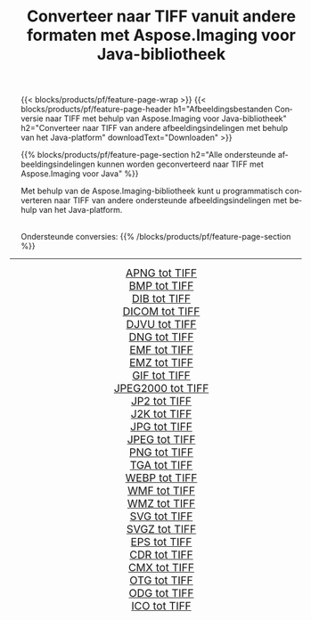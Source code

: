 ﻿---
title: Converteer naar TIFF vanuit andere formaten met Aspose.Imaging voor Java-bibliotheek 
weight: 3920
url: /nl/java/conversion/to/tiff/ 
lang: nl
langdirlevel: 2
locales: zh-hans,ja,it,ru,de,es,fr,nl,id,lt,pl,pt,vi,tr,ko,zh-hant,ar,hi,th,sv,cs,uk,he
description: Met Aspose.Imaging kunt u met Java converteren naar TIFF vanuit andere formaten
---

{{< blocks/products/pf/feature-page-wrap >}}
{{< blocks/products/pf/feature-page-header h1="Afbeeldingsbestanden Conversie naar TIFF met behulp van Aspose.Imaging voor Java-bibliotheek" h2="Converteer naar TIFF van andere afbeeldingsindelingen met behulp van het Java-platform" downloadText="Downloaden" >}}


{{% blocks/products/pf/feature-page-section  h2="Alle ondersteunde afbeeldingsindelingen kunnen worden geconverteerd naar TIFF met Aspose.Imaging voor Java" %}}
<p align=justify>Met behulp van de Aspose.Imaging-bibliotheek kunt u programmatisch converteren naar TIFF van andere ondersteunde afbeeldingsindelingen met behulp van het Java-platform.</p>
<br/>
Ondersteunde conversies:
{{% /blocks/products/pf/feature-page-section %}}
<div class="container-fluid productfamilypage bg-gray">
    <div class="convertypes bg-gray agp-content section">
        <div class="container">
		<hr style="margin-left:-20px;"/>
		<div class="row other-converters" style="gap: 10px;font-size: 19px;text-align:center;">
		    <div class='col-md-2 other-converter remove-lp remove-rp'><a href="/imaging/nl/java/conversion/apng-to-tiff/" style="padding:15px;">APNG tot TIFF</a></div>
<div class='col-md-2 other-converter remove-lp remove-rp'><a href="/imaging/nl/java/conversion/bmp-to-tiff/" style="padding:15px;">BMP tot TIFF</a></div>
<div class='col-md-2 other-converter remove-lp remove-rp'><a href="/imaging/nl/java/conversion/dib-to-tiff/" style="padding:15px;">DIB tot TIFF</a></div>
<div class='col-md-2 other-converter remove-lp remove-rp'><a href="/imaging/nl/java/conversion/dicom-to-tiff/" style="padding:15px;">DICOM tot TIFF</a></div>
<div class='col-md-2 other-converter remove-lp remove-rp'><a href="/imaging/nl/java/conversion/djvu-to-tiff/" style="padding:15px;">DJVU tot TIFF</a></div>
<div class='col-md-2 other-converter remove-lp remove-rp'><a href="/imaging/nl/java/conversion/dng-to-tiff/" style="padding:15px;">DNG tot TIFF</a></div>
<div class='col-md-2 other-converter remove-lp remove-rp'><a href="/imaging/nl/java/conversion/emf-to-tiff/" style="padding:15px;">EMF tot TIFF</a></div>
<div class='col-md-2 other-converter remove-lp remove-rp'><a href="/imaging/nl/java/conversion/emz-to-tiff/" style="padding:15px;">EMZ tot TIFF</a></div>
<div class='col-md-2 other-converter remove-lp remove-rp'><a href="/imaging/nl/java/conversion/gif-to-tiff/" style="padding:15px;">GIF tot TIFF</a></div>
<div class='col-md-2 other-converter remove-lp remove-rp'><a href="/imaging/nl/java/conversion/jpeg2000-to-tiff/" style="padding:15px;">JPEG2000 tot TIFF</a></div>
<div class='col-md-2 other-converter remove-lp remove-rp'><a href="/imaging/nl/java/conversion/jp2-to-tiff/" style="padding:15px;">JP2 tot TIFF</a></div>
<div class='col-md-2 other-converter remove-lp remove-rp'><a href="/imaging/nl/java/conversion/j2k-to-tiff/" style="padding:15px;">J2K tot TIFF</a></div>
<div class='col-md-2 other-converter remove-lp remove-rp'><a href="/imaging/nl/java/conversion/jpg-to-tiff/" style="padding:15px;">JPG tot TIFF</a></div>
<div class='col-md-2 other-converter remove-lp remove-rp'><a href="/imaging/nl/java/conversion/jpeg-to-tiff/" style="padding:15px;">JPEG tot TIFF</a></div>
<div class='col-md-2 other-converter remove-lp remove-rp'><a href="/imaging/nl/java/conversion/png-to-tiff/" style="padding:15px;">PNG tot TIFF</a></div>
<div class='col-md-2 other-converter remove-lp remove-rp'><a href="/imaging/nl/java/conversion/tga-to-tiff/" style="padding:15px;">TGA tot TIFF</a></div>
<div class='col-md-2 other-converter remove-lp remove-rp'><a href="/imaging/nl/java/conversion/webp-to-tiff/" style="padding:15px;">WEBP tot TIFF</a></div>
<div class='col-md-2 other-converter remove-lp remove-rp'><a href="/imaging/nl/java/conversion/wmf-to-tiff/" style="padding:15px;">WMF tot TIFF</a></div>
<div class='col-md-2 other-converter remove-lp remove-rp'><a href="/imaging/nl/java/conversion/wmz-to-tiff/" style="padding:15px;">WMZ tot TIFF</a></div>
<div class='col-md-2 other-converter remove-lp remove-rp'><a href="/imaging/nl/java/conversion/svg-to-tiff/" style="padding:15px;">SVG tot TIFF</a></div>
<div class='col-md-2 other-converter remove-lp remove-rp'><a href="/imaging/nl/java/conversion/svgz-to-tiff/" style="padding:15px;">SVGZ tot TIFF</a></div>
<div class='col-md-2 other-converter remove-lp remove-rp'><a href="/imaging/nl/java/conversion/eps-to-tiff/" style="padding:15px;">EPS tot TIFF</a></div>
<div class='col-md-2 other-converter remove-lp remove-rp'><a href="/imaging/nl/java/conversion/cdr-to-tiff/" style="padding:15px;">CDR tot TIFF</a></div>
<div class='col-md-2 other-converter remove-lp remove-rp'><a href="/imaging/nl/java/conversion/cmx-to-tiff/" style="padding:15px;">CMX tot TIFF</a></div>
<div class='col-md-2 other-converter remove-lp remove-rp'><a href="/imaging/nl/java/conversion/otg-to-tiff/" style="padding:15px;">OTG tot TIFF</a></div>
<div class='col-md-2 other-converter remove-lp remove-rp'><a href="/imaging/nl/java/conversion/odg-to-tiff/" style="padding:15px;">ODG tot TIFF</a></div>
<div class='col-md-2 other-converter remove-lp remove-rp'><a href="/imaging/nl/java/conversion/ico-to-tiff/" style="padding:15px;">ICO tot TIFF</a></div>
                </div>
        </div>
    </div>
</div>
<br/>

